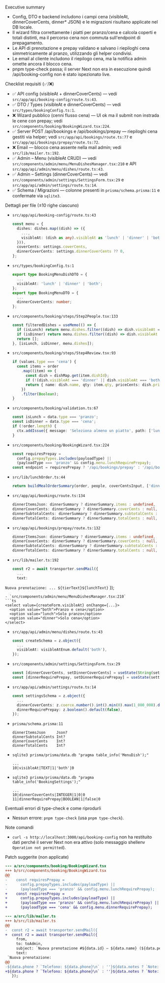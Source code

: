 Executive summary
- Config, DTO e backend includono i campi cena (visibleAt, dinnerCoverCents, dinner* JSON) e le migrazioni risultano applicate nel DB locale.
- Il wizard filtra correttamente i piatti per pranzo/cena e calcola coperti e totali distinti, ma il percorso cena non commuta sull'endpoint di prepagamento.
- Le API di prenotazione e prepay validano e salvano i riepiloghi cena simmetricamente al pranzo, utilizzando gli helper condivisi.
- Le email al cliente includono il riepilogo cena, ma la notifica admin omette ancora il blocco cena.
- pnpm type-check passa; il server Next non era in esecuzione quindi /api/booking-config non è stato ispezionato live.

Checklist requisiti (✅/❌)
- ✅ API config (visibleAt + dinnerCoverCents) — vedi `src/app/api/booking-config/route.ts:43`.
- ✅ DTO / Types (visibleAt e dinnerCoverCents) — vedi `src/types/bookingConfig.ts:1`.
- ❌ Wizard pubblico (cenni flusso cena) — UI ok ma il submit non instrada le cene con prepay; vedi `src/components/booking/BookingWizard.tsx:224`.
- ✅ Server POST /api/bookings e /api/bookings/prepay — riepiloghi cena gestiti via helper; vedi `src/app/api/bookings/route.ts:77` e `src/app/api/bookings/prepay/route.ts:72`.
- ❌ Email — blocco cena assente nella mail admin; vedi `src/lib/mailer.ts:192`.
- ✅ Admin – Menu (visibleAt CRUD) — vedi `src/components/admin/menu/MenuDishesManager.tsx:210` e API `src/app/api/admin/menu/dishes/route.ts:43`.
- ✅ Admin – Settings (dinnerCoverCents) — vedi `src/components/admin/settings/SettingsForm.tsx:29` e `src/app/api/admin/settings/route.ts:14`.
- ✅ Schema / Migrazioni — colonne presenti in `prisma/schema.prisma:11` e confermate via `sqlite3`.

Dettagli per file (≤10 righe ciascuno)
- `src/app/api/booking-config/route.ts:43`
  ```ts
  const menu = {
    dishes: dishes.map((dish) => ({
      ...,
      visibleAt: (dish as any).visibleAt as 'lunch' | 'dinner' | 'both',
    })),
    coverCents: settings.coverCents,
    dinnerCoverCents: settings.dinnerCoverCents ?? 0,
  };
  ```
- `src/types/bookingConfig.ts:1`
  ```ts
  export type BookingMenuDishDTO = {
    ...
    visibleAt: 'lunch' | 'dinner' | 'both';
  };
  export type BookingMenuDTO = {
    ...
    dinnerCoverCents: number;
  };
  ```
- `src/components/booking/steps/Step2People.tsx:133`
  ```ts
  const filteredDishes = useMemo(() => {
    if (isLunch) return menu.dishes.filter((dish) => dish.visibleAt === 'lunch' || dish.visibleAt === 'both');
    if (isDinner) return menu.dishes.filter((dish) => dish.visibleAt === 'dinner' || dish.visibleAt === 'both');
    return [];
  }, [isLunch, isDinner, menu.dishes]);
  ```
- `src/components/booking/steps/Step4Review.tsx:93`
  ```ts
  if (values.type === 'cena') {
    const items = order
      .map((item) => {
        const dish = dishMap.get(item.dishId);
        if (!(dish.visibleAt === 'dinner' || dish.visibleAt === 'both')) return null;
        return { name: dish.name, qty: item.qty, priceCents: dish.priceCents };
      })
      .filter(Boolean);
  }
  ```
- `src/components/booking/validation.ts:67`
  ```ts
  const isLunch = data.type === 'pranzo';
  const isDinner = data.type === 'cena';
  if (!order.length) {
    ctx.addIssue({ message: 'Seleziona almeno un piatto', path: ['lunchOrder'] });
  }
  ```
- `src/components/booking/BookingWizard.tsx:224`
  ```ts
  const requiresPrepay =
    config.prepayTypes.includes(payloadType) ||
    (payloadType === 'pranzo' && config.menu.lunchRequirePrepay);
  const endpoint = requiresPrepay ? '/api/bookings/prepay' : '/api/bookings';
  ```
- `src/lib/lunchOrder.ts:44`
  ```ts
  return buildMealOrderSummary(order, people, coverCentsInput, ['dinner', 'both'], 'DINNER');
  ```
- `src/app/api/bookings/route.ts:134`
  ```ts
  dinnerItemsJson: dinnerSummary ? dinnerSummary.items : undefined,
  dinnerCoverCents: dinnerSummary ? dinnerSummary.coverCents : null,
  dinnerSubtotalCents: dinnerSummary ? dinnerSummary.subtotalCents : null,
  dinnerTotalCents: dinnerSummary ? dinnerSummary.totalCents : null,
  ```
- `src/app/api/bookings/prepay/route.ts:132`
  ```ts
  dinnerItemsJson: dinnerSummary ? dinnerSummary.items : undefined,
  dinnerCoverCents: dinnerSummary ? dinnerSummary.coverCents : null,
  dinnerSubtotalCents: dinnerSummary ? dinnerSummary.subtotalCents : null,
  dinnerTotalCents: dinnerSummary ? dinnerSummary.totalCents : null,
  ```
- `src/lib/mailer.ts:192`
  ```ts
  const r2 = await transporter.sendMail({
    ...
    text:
`Nuova prenotazione:
...
${tierText}${lunchText}`
  });
  ```
- `src/components/admin/menu/MenuDishesManager.tsx:210`
  ```ts
  <select value={createForm.visibleAt} onChange={...}>
    <option value="both">Pranzo e cena</option>
    <option value="lunch">Solo pranzo</option>
    <option value="dinner">Solo cena</option>
  </select>
  ```
- `src/app/api/admin/menu/dishes/route.ts:43`
  ```ts
  const createSchema = z.object({
    ...
    visibleAt: visibleAtEnum.default('both'),
  });
  ```
- `src/components/admin/settings/SettingsForm.tsx:29`
  ```ts
  const [dinnerCoverCents, setDinnerCoverCents] = useState(String(settings.dinnerCoverCents ?? 0));
  const [dinnerRequirePrepay, setDinnerRequirePrepay] = useState(settings.dinnerRequirePrepay);
  ```
- `src/app/api/admin/settings/route.ts:14`
  ```ts
  const settingsSchema = z.object({
    ...
    dinnerCoverCents: z.coerce.number().int().min(0).max(1_000_000).default(0),
    dinnerRequirePrepay: z.boolean().default(false),
  });
  ```
- `prisma/schema.prisma:11`
  ```prisma
  dinnerItemsJson     Json?
  dinnerSubtotalCents Int?
  dinnerCoverCents    Int?
  dinnerTotalCents    Int?
  ```
- `sqlite3 prisma/prisma/data.db "pragma table_info('MenuDish');"`
  ```
  ...
  10|visibleAt|TEXT|1|'both'|0
  ```
- `sqlite3 prisma/prisma/data.db "pragma table_info('BookingSettings');"`
  ```
  ...
  10|dinnerCoverCents|INTEGER|1|0|0
  11|dinnerRequirePrepay|BOOLEAN|1|false|0
  ```

Eventuali errori di type-check e come riprodurli
- Nessun errore: `pnpm type-check` (usa `pnpm type-check`).

Note comandi
- `curl -s http://localhost:3000/api/booking-config` non ha restituito dati perché il server Next non era attivo (solo messaggio shellenv `Operation not permitted`).

Patch suggerite (non applicate)
```diff
--- a/src/components/booking/BookingWizard.tsx
+++ b/src/components/booking/BookingWizard.tsx
@@
-    const requiresPrepay =
-      config.prepayTypes.includes(payloadType) ||
-      (payloadType === 'pranzo' && config.menu.lunchRequirePrepay);
+    const requiresPrepay =
+      config.prepayTypes.includes(payloadType) ||
+      (payloadType === 'pranzo' && config.menu.lunchRequirePrepay) ||
+      (payloadType === 'cena' && config.menu.dinnerRequirePrepay);
```
```diff
--- a/src/lib/mailer.ts
+++ b/src/lib/mailer.ts
@@
-  const r2 = await transporter.sendMail({
+  const r2 = await transporter.sendMail({
     from,
     to: toAdmin,
     subject: `Nuova prenotazione #${data.id} – ${data.name} (${data.people}p)`,
     text:
 `Nuova prenotazione:
@@
-${data.phone ? `Telefono: ${data.phone}\n` : ''}${data.notes ? `Note: ${data.notes}\n` : ''}${tierText}${lunchText}`
+${data.phone ? `Telefono: ${data.phone}\n` : ''}${data.notes ? `Note: ${data.notes}\n` : ''}${tierText}${lunchText}${dinnerText}`
   });
```
